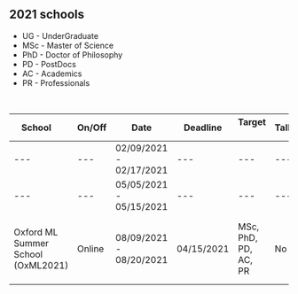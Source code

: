 ## 2021 schools  

<link rel="stylesheet" type="text/css" media="all" href="custom.css" />

* UG - UnderGraduate
* MSc - Master of Science
* PhD - Doctor of Philosophy
* PD - PostDocs
* AC - Academics
* PR - Professionals  

&nbsp;  

School &nbsp;&nbsp;&nbsp; |On/Off | Date | Deadline | Target &nbsp; | Talk | Fees | Aid | Link 
--- | --- |  --- | --- | --- | --- | --- | --- | --- 
--- | --- | 02/09/2021 - 02/17/2021 | --- |  --- | --- | --- | --- | ---
--- | --- | 05/05/2021 - 05/15/2021 | --- |  --- | --- | --- | --- | ---
Oxford ML Summer School (OxML2021) | Online | 08/09/2021 - 08/20/2021 | 04/15/2021 | MSc, PhD, PD, AC, PR | No | £400 (MSc/PhD), £600 (PD/Acad), £1500 (Profes) | fee waiver | www.oxfordml.school
